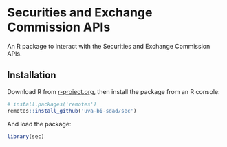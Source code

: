 # Securities and Exchange Commission APIs
An R package to interact with the Securities and Exchange Commission APIs.

## Installation
Download R from [r-project.org](https://www.r-project.org), then install the package from an R console:

```R
# install.packages('remotes')
remotes::install_github('uva-bi-sdad/sec')
```

And load the package:
```R
library(sec)
```
